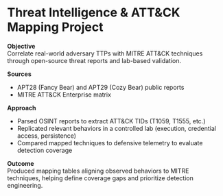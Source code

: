 # Threat Intelligence & ATT&CK Mapping Project

**Objective**  
Correlate real-world adversary TTPs with MITRE ATT&CK techniques through open-source threat reports and lab-based validation.

**Sources**  
- APT28 (Fancy Bear) and APT29 (Cozy Bear) public reports  
- MITRE ATT&CK Enterprise matrix  

**Approach**  
- Parsed OSINT reports to extract ATT&CK TIDs (T1059, T1555, etc.)  
- Replicated relevant behaviors in a controlled lab (execution, credential access, persistence)  
- Compared mapped techniques to defensive telemetry to evaluate detection coverage  

**Outcome**  
Produced mapping tables aligning observed behaviors to MITRE techniques, helping define coverage gaps and prioritize detection engineering.

